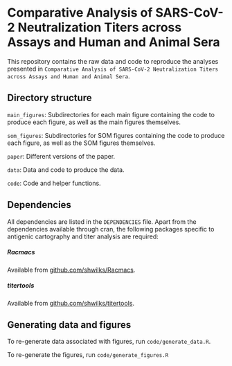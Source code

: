 # Comparative Analysis of SARS-CoV-2 Neutralization Titers across Assays and Human and Animal Sera

This repository contains the raw data and code to reproduce the analyses presented in `Comparative Analysis of SARS-CoV-2 Neutralization Titers across Assays and Human and Animal Sera`.

## Directory structure

`main_figures`: Subdirectories for each main figure containing the code to produce each figure, as well as the main figures themselves.

`som_figures`: Subdirectories for SOM figures containing the code to produce each figure, as well as the SOM figures themselves.

`paper`: Different versions of the paper.

`data`: Data and code to produce the data.

`code`: Code and helper functions.


## Dependencies

All dependencies are listed in the `DEPENDENCIES` file. Apart from the dependencies available through cran, the following packages specific to antigenic cartography and titer analysis are required:

##### Racmacs
Available from [github.com/shwilks/Racmacs](github.com/shwilks/Racmacs).

##### titertools
Available from [github.com/shwilks/titertools](github.com/shwilks/titertools).

## Generating data and figures

To re-generate data associated with figures, run `code/generate_data.R`.

To re-generate the figures, run `code/generate_figures.R`